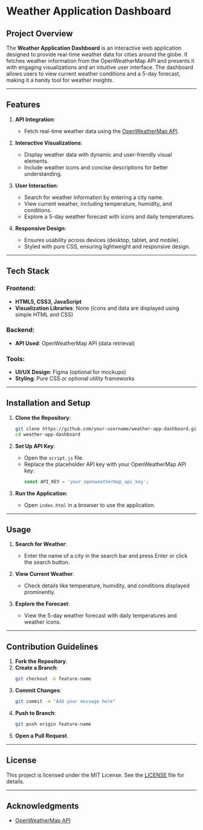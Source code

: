 # Weather Application Dashboard

## Project Overview
The **Weather Application Dashboard** is an interactive web application designed to provide real-time weather data for cities around the globe. It fetches weather information from the OpenWeatherMap API and presents it with engaging visualizations and an intuitive user interface. The dashboard allows users to view current weather conditions and a 5-day forecast, making it a handy tool for weather insights.

---

## Features

1. **API Integration**:
   - Fetch real-time weather data using the [OpenWeatherMap API](https://openweathermap.org/api).

2. **Interactive Visualizations**:
   - Display weather data with dynamic and user-friendly visual elements.
   - Include weather icons and concise descriptions for better understanding.

3. **User Interaction**:
   - Search for weather information by entering a city name.
   - View current weather, including temperature, humidity, and conditions.
   - Explore a 5-day weather forecast with icons and daily temperatures.

4. **Responsive Design**:
   - Ensures usability across devices (desktop, tablet, and mobile).
   - Styled with pure CSS, ensuring lightweight and responsive design.

---

## Tech Stack

### Frontend:
- **HTML5, CSS3, JavaScript**
- **Visualization Libraries**: None (icons and data are displayed using simple HTML and CSS)

### Backend:
- **API Used**: OpenWeatherMap API (data retrieval)

### Tools:
- **UI/UX Design**: Figma (optional for mockups)
- **Styling**: Pure CSS or optional utility frameworks

---

## Installation and Setup

1. **Clone the Repository**:
   ```bash
   git clone https://github.com/your-username/weather-app-dashboard.git
   cd weather-app-dashboard
   ```

2. **Set Up API Key**:
   - Open the `script.js` file.
   - Replace the placeholder API key with your OpenWeatherMap API key:
     ```javascript
     const API_KEY = 'your_openweathermap_api_key';
     ```

3. **Run the Application**:
   - Open `index.html` in a browser to use the application.

---

## Usage

1. **Search for Weather**:
   - Enter the name of a city in the search bar and press Enter or click the search button.

2. **View Current Weather**:
   - Check details like temperature, humidity, and conditions displayed prominently.

3. **Explore the Forecast**:
   - View the 5-day weather forecast with daily temperatures and weather icons.

---

## Contribution Guidelines

1. **Fork the Repository**.
2. **Create a Branch**:
   ```bash
   git checkout -b feature-name
   ```
3. **Commit Changes**:
   ```bash
   git commit -m "Add your message here"
   ```
4. **Push to Branch**:
   ```bash
   git push origin feature-name
   ```
5. **Open a Pull Request**.

---

## License
This project is licensed under the MIT License. See the [LICENSE](LICENSE) file for details.

---

## Acknowledgments
- [OpenWeatherMap API](https://openweathermap.org/api)
